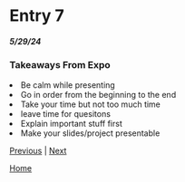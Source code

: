 # Entry 7
##### 5/29/24

### Takeaways From Expo
<li> Be calm while presenting </li>
<li>Go in order from the beginning to the end</li>
<li> Take your time but not too much time</li>
<li> leave time for quesitons</li>
<li> Explain important stuff first </li>
<li> Make your slides/project presentable </li> 



[Previous](entry06.md) | [Next](entry08.md)

[Home](../README.md)
